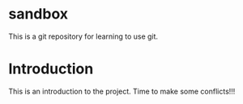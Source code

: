 sandbox
=======
This is a git repository for learning to use git.

Introduction
============
This is an introduction to the project.
Time to make some conflicts!!!
